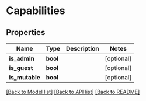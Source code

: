 # Capabilities

## Properties
Name | Type | Description | Notes
------------ | ------------- | ------------- | -------------
**is_admin** | **bool** |  | [optional] 
**is_guest** | **bool** |  | [optional] 
**is_mutable** | **bool** |  | [optional] 

[[Back to Model list]](../README.md#documentation-for-models) [[Back to API list]](../README.md#documentation-for-api-endpoints) [[Back to README]](../README.md)

